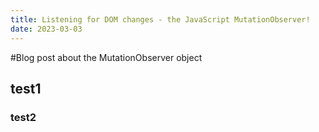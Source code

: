 ```yaml
---
title: Listening for DOM changes - the JavaScript MutationObserver!
date: 2023-03-03
---
```


#Blog post about the MutationObserver object
## test1
### test2
